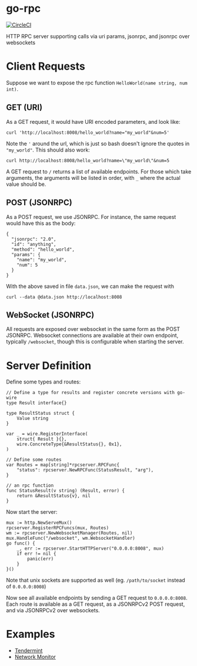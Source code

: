 # go-rpc

[![CircleCI](https://circleci.com/gh/tendermint/go-rpc.svg?style=svg)](https://circleci.com/gh/tendermint/go-rpc)

HTTP RPC server supporting calls via uri params, jsonrpc, and jsonrpc over websockets

# Client Requests

Suppose we want to expose the rpc function `HelloWorld(name string, num int)`.

## GET (URI)

As a GET request, it would have URI encoded parameters, and look like:

```
curl 'http://localhost:8008/hello_world?name="my_world"&num=5'
```

Note the `'` around the url, which is just so bash doesn't ignore the quotes in `"my_world"`.
This should also work:

```
curl http://localhost:8008/hello_world?name=\"my_world\"&num=5
```

A GET request to `/` returns a list of available endpoints.
For those which take arguments, the arguments will be listed in order, with `_` where the actual value should be.

## POST (JSONRPC)

As a POST request, we use JSONRPC. For instance, the same request would have this as the body:

```
{
  "jsonrpc": "2.0",
  "id": "anything",
  "method": "hello_world",
  "params": {
    "name": "my_world",
    "num": 5
  }
}
```

With the above saved in file `data.json`, we can make the request with

```
curl --data @data.json http://localhost:8008
```

## WebSocket (JSONRPC)

All requests are exposed over websocket in the same form as the POST JSONRPC.
Websocket connections are available at their own endpoint, typically `/websocket`,
though this is configurable when starting the server.

# Server Definition

Define some types and routes:

```
// Define a type for results and register concrete versions with go-wire
type Result interface{}

type ResultStatus struct {
	Value string
}

var _ = wire.RegisterInterface(
	struct{ Result }{},
	wire.ConcreteType{&ResultStatus{}, 0x1},
)

// Define some routes
var Routes = map[string]*rpcserver.RPCFunc{
	"status": rpcserver.NewRPCFunc(StatusResult, "arg"),
}

// an rpc function
func StatusResult(v string) (Result, error) {
	return &ResultStatus{v}, nil
}

```

Now start the server:

```
mux := http.NewServeMux()
rpcserver.RegisterRPCFuncs(mux, Routes)
wm := rpcserver.NewWebsocketManager(Routes, nil)
mux.HandleFunc("/websocket", wm.WebsocketHandler)
go func() {
	_, err := rpcserver.StartHTTPServer("0.0.0.0:8008", mux)
	if err != nil {
		panic(err)
	}
}()

```

Note that unix sockets are supported as well (eg. `/path/to/socket` instead of `0.0.0.0:8008`)

Now see all available endpoints by sending a GET request to `0.0.0.0:8008`.
Each route is available as a GET request, as a JSONRPCv2 POST request, and via JSONRPCv2 over websockets.


# Examples

* [Tendermint](https://github.com/tendermint/tendermint/blob/master/rpc/core/routes.go)
* [Network Monitor](https://github.com/tendermint/netmon/blob/master/handlers/routes.go)
